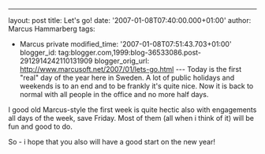 ---
layout: post
title: Let's go!
date: '2007-01-08T07:40:00.000+01:00'
author: Marcus Hammarberg
tags:
  - Marcus private
modified_time: '2007-01-08T07:51:43.703+01:00'
blogger_id: tag:blogger.com,1999:blog-36533086.post-2912914242110131909
blogger_orig_url: http://www.marcusoft.net/2007/01/lets-go.html ---
Today is the first "real" day of the year here in Sweden. A lot of
public holidays and weekends is to an end and to be frankly it's quite
nice. Now it is back to normal with all people in the office and no more
half
days.

I good old Marcus-style the first week is quite hectic also with
engagements all days of the week, save Friday. Most of them (all when i
think of it) will be fun and good to do.

So - i hope that you also will have a good start on the new year!
